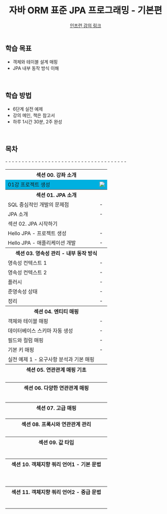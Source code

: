 <div align=center>
<h1> 자바 ORM 표준 JPA 프로그래밍 - 기본편 </h1>
</div>
<div align="center">
<a href="https://www.inflearn.com/course/ORM-JPA-Basic"> 인프런 강의 링크 </a>
</div>

<br />

## 학습 목표
- 객체와 테이블 설계 매핑
- JPA 내부 동작 방식 이해

<br/>

## 학습 방법
- 6단계 실전 예제
- 강의 메인, 책은 참고서 
- 하루 1시간 30분, 2주 완성

<br/>

## 목차

<table>
<tr><th colspan="2"> 섹션 00. 강좌 소개 </th></tr>
<tr bgcolor="skybule">
    <td>01강 프로젝트 생성</td>
    <td> <img src="https://img.shields.io/badge/-21/04/08-DFFD26" /> </td>
</tr>
<tr><th colspan="2"> 섹션 01. JPA 소개 </th></tr>
<tr><td> SQL 중심적인 개발의 문제점 </td><td> - </td></tr>
<tr><td> JPA 소개 </td><td> - </td></tr>
<tr><td colspan="2"> 섹션 02. JPA 시작하기 </td></tr>
<tr>
<tr><td> Hello JPA - 프로젝트 생성 </td><td> - </td></tr>
<tr><td> Hello JPA - 애플리케이션 개발 </td><td> - </td></tr>
</tr>
<tr><th colspan="2"> 섹션 03. 영속성 관리 - 내부 동작 방식 </th></tr>
<tr><td> 영속성 컨텍스트 1 </td><td> - </td></tr>
<tr><td> 영속성 컨텍스트 2 </td><td> - </td></tr>
<tr><td> 플러시 </td><td> - </td></tr>
<tr><td> 준영속성 상태 </td><td> - </td></tr>
<tr><td> 정리 </td><td> - </td></tr>
<tr><th colspan="2"> 섹션 04. 엔티티 매핑 </th></tr>
<tr><td> 객체와 테이블 매핑 </td><td> - </td></tr>
<tr><td> 데이터베이스 스키마 자동 생성 </td><td> - </td></tr>
<tr><td> 필드와 컬럼 매핑 </td><td> - </td></tr>
<tr><td> 기본 키 매핑 </td><td> - </td></tr>
<tr><td> 실전 예제 1 - 요구사항 분석과 기본 매핑 </td>
<tr><th colspan="2"> 섹션 05. 연관관계 매핑 기초 </th></tr>
<tr><td>  </td> - </td></tr>
<tr><td>  </td> - </td></tr>
<tr><td>  </td> - </td></tr>
<tr><td>  </td> - </td></tr>
<tr><th colspan="2"> 섹션 06. 다양한 연관관계 매핑 </th></tr>
<tr><td>  </td> - </td></tr>
<tr><td>  </td> - </td></tr>
<tr><td>  </td> - </td></tr>
<tr><td>  </td> - </td></tr>
<tr><td>  </td> - </td></tr>
<tr><th colspan="2"> 섹션 07. 고급 매핑 </th></tr>
<tr><td>  </td> - </td></tr>
<tr><td>  </td> - </td></tr>
<tr><td>  </td> - </td></tr>
<tr><th colspan="2"> 섹션 08. 프록시와 연관관계 관리 </th></tr>
<tr><td>  </td> - </td></tr>
<tr><td>  </td> - </td></tr>
<tr><td>  </td> - </td></tr>
<tr><td>  </td> - </td></tr>
<tr><th colspan="2"> 섹션 09. 값 타입 </th></tr>
<tr><td>  </td> - </td></tr>
<tr><td>  </td> - </td></tr>
<tr><td>  </td> - </td></tr>
<tr><td>  </td> - </td></tr>
<tr><td>  </td> - </td></tr>
<tr><td>  </td> - </td></tr>
<tr><th colspan="2"> 섹션 10. 객체지향 쿼리 언어1 - 기본 문법 </th></tr>
<tr><td>  </td> - </td></tr>
<tr><td>  </td> - </td></tr>
<tr><td>  </td> - </td></tr>
<tr><td>  </td> - </td></tr>
<tr><td>  </td> - </td></tr>
<tr><td>  </td> - </td></tr>
<tr><td>  </td> - </td></tr>
<tr><td>  </td> - </td></tr>
<tr><td>  </td> - </td></tr>
<tr><th colspan="2"> 섹션 11. 객체지향 쿼리 언어2 - 중급 문법 </th></tr>
<tr><td>  </td> - </td></tr>
<tr><td>  </td> - </td></tr>
<tr><td>  </td> - </td></tr>
<tr><td>  </td> - </td></tr>
<tr><td>  </td> - </td></tr>
<tr><td>  </td> - </td></tr>
</table>


